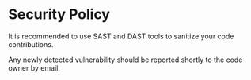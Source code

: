 # Security Policy

It is recommended to use SAST and DAST tools to sanitize your code contributions.

Any newly detected vulnerability should be reported shortly to the code owner by email.
